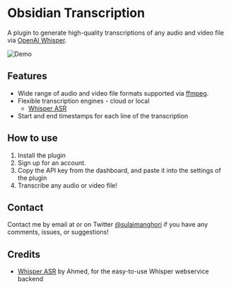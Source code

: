 # Obsidian Transcription

A plugin to generate high-quality transcriptions of any audio and video file via [OpenAI Whisper](https://openai.com/blog/whisper/).

![Demo](media/demo.gif)

## Features

- Wide range of audio and video file formats supported via [ffmpeg](https://ffmpeg.org/).
- Flexible transcription engines - cloud or local
  - [Whisper ASR](https://github.com/ahmetoner/whisper-asr-webservice)
- Start and end timestamps for each line of the transcription

## How to use

1. Install the plugin
2. Sign up for an account.
3. Copy the API key from the dashboard, and paste it into the settings of the plugin
4. Transcribe any audio or video file!

## Contact

Contact me by email at or on Twitter [@sulaimanghori](https://twitter.com/sulaimanghori) if you have any comments, issues, or suggestions!

## Credits

- [Whisper ASR](https://github.com/ahmetoner/whisper-asr-webservice) by Ahmed, for the easy-to-use Whisper webservice backend
